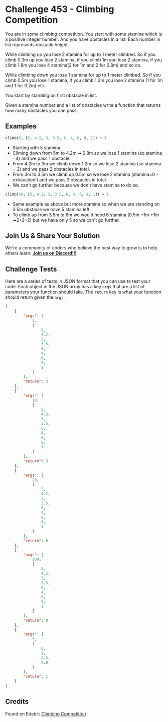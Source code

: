 # Challenge 453 - Climbing Competition

You are in some climbing competition. You start with some stamina which is a positive integer number. And you have obstacles in a list. Each number in list represents obstacle height.

While climbing up you lose 2 stamina for up to 1 meter climbed. So if you climb 0.3m up you lose 2 stamina, if you climb 1m you lose 2 stamina, if you climb 1.8m you lose 4 stamina(2 for 1m and 2 for 0.8m) and so on.

While climbing down you lose 1 stamina for up to 1 meter climbed. So if you climb 0.5m you lose 1 stamina, if you climb 1,2m you lose 2 stamina (1 for 1m and 1 for 0.2m) etc.

You start by standing on first obstacle in list.

Given a stamina number and a list of obstacles write a function that returns how many obstacles you can pass.

## Examples
```python
climb(5, [5, 4.2, 3, 3.5, 6, 4, 6, 8, 1]) ➞ 3
```
- Starting with 5 stamina.
- Climing down from 5m to 4.2m ➞ 0.8m so we lose 1 stamina (so stamina =4) and we pass 1 obstacle.
- From 4.2m to 3m we climb down 1.2m so we lose 2 stamina (so stamina = 2) and we pass 2 obstacles in total.
- From 3m to 3.5m we climb up 0.5m so we lose 2 stamina (stamina=0 - exhaustion!) and we pass 3 obstacles in total.
- We can't go further because we don't have stamina to do so.
```python
climb(10, [5, 4.2, 3, 3.5, 6, 4, 6, 8, 1]) ➞ 3
```
- Same example as above but more stamina so when we are standing on 3.5m obstacle we have 5 stamina left.
- To climb up from 3.5m to 6m we would need 6 stamina (0.5m +1m +1m ➞2+2+2) but we have only 5 so we can't go further.

## Join Us & Share Your Solution

We're a community of coders who believe the best way to grow is to help others learn. **[Join us on Discord!!!]("https"://discord.gg/sfHykntuGy)**

## Challenge Tests

Here are a series of tests in JSON format that you can use to test your code. Each object in the JSON array has a key `args` that are a list of parameters your function should take. The `return` key is what your function should return given the `args`. 
```json
[
    {
        "args": [
            5,
            [
                5,
                4.2,
                3,
                3.5,
                6,
                4,
                6,
                8,
                1
            ]
        ],
        "return": 3
    },
    {
        "args": [
            10,
            [
                5,
                4.2,
                3,
                3.5,
                6,
                4,
                6,
                8,
                1
            ]
        ],
        "return": 3
    },
    {
        "args": [
            20,
            [
                5,
                4.2,
                3,
                3.5,
                6,
                4,
                6,
                8,
                1
            ]
        ],
        "return": 6
    },
    {
        "args": [
            100,
            [
                5,
                4.2,
                3,
                3.5,
                6,
                4,
                6,
                8,
                1
            ]
        ],
        "return": 8
    },
    {
        "args": [
            5,
            [
                0,
                1,
                2.5,
                0.8
            ]
        ],
        "return": 1
    }
]
```
## Credits

Found on Edabit: [Climbing Competition](https://edabit.com/challenge/Q7oecYfjkq7tHwPoA)
